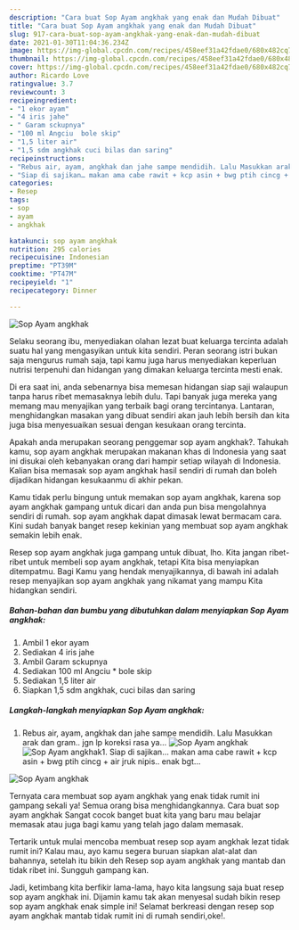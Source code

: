 ```yaml
---
description: "Cara buat Sop Ayam angkhak yang enak dan Mudah Dibuat"
title: "Cara buat Sop Ayam angkhak yang enak dan Mudah Dibuat"
slug: 917-cara-buat-sop-ayam-angkhak-yang-enak-dan-mudah-dibuat
date: 2021-01-30T11:04:36.234Z
image: https://img-global.cpcdn.com/recipes/458eef31a42fdae0/680x482cq70/sop-ayam-angkhak-foto-resep-utama.jpg
thumbnail: https://img-global.cpcdn.com/recipes/458eef31a42fdae0/680x482cq70/sop-ayam-angkhak-foto-resep-utama.jpg
cover: https://img-global.cpcdn.com/recipes/458eef31a42fdae0/680x482cq70/sop-ayam-angkhak-foto-resep-utama.jpg
author: Ricardo Love
ratingvalue: 3.7
reviewcount: 3
recipeingredient:
- "1 ekor ayam"
- "4 iris jahe"
- " Garam sckupnya"
- "100 ml Angciu  bole skip"
- "1,5 liter air"
- "1,5 sdm angkhak cuci bilas dan saring"
recipeinstructions:
- "Rebus air, ayam, angkhak dan jahe sampe mendidih. Lalu Masukkan arak dan gram.. jgn lp koreksi rasa ya…"
- "Siap di sajikan… makan ama cabe rawit + kcp asin + bwg ptih cincg + air jruk nipis.. enak bgt…"
categories:
- Resep
tags:
- sop
- ayam
- angkhak

katakunci: sop ayam angkhak 
nutrition: 295 calories
recipecuisine: Indonesian
preptime: "PT39M"
cooktime: "PT47M"
recipeyield: "1"
recipecategory: Dinner

---
```



![Sop Ayam angkhak](https://img-global.cpcdn.com/recipes/458eef31a42fdae0/680x482cq70/sop-ayam-angkhak-foto-resep-utama.jpg)

Selaku seorang ibu, menyediakan olahan lezat buat keluarga tercinta adalah suatu hal yang mengasyikan untuk kita sendiri. Peran seorang istri bukan saja mengurus rumah saja, tapi kamu juga harus menyediakan keperluan nutrisi terpenuhi dan hidangan yang dimakan keluarga tercinta mesti enak.

Di era  saat ini, anda sebenarnya bisa memesan hidangan siap saji walaupun tanpa harus ribet memasaknya lebih dulu. Tapi banyak juga mereka yang memang mau menyajikan yang terbaik bagi orang tercintanya. Lantaran, menghidangkan masakan yang dibuat sendiri akan jauh lebih bersih dan kita juga bisa menyesuaikan sesuai dengan kesukaan orang tercinta. 



Apakah anda merupakan seorang penggemar sop ayam angkhak?. Tahukah kamu, sop ayam angkhak merupakan makanan khas di Indonesia yang saat ini disukai oleh kebanyakan orang dari hampir setiap wilayah di Indonesia. Kalian bisa memasak sop ayam angkhak hasil sendiri di rumah dan boleh dijadikan hidangan kesukaanmu di akhir pekan.

Kamu tidak perlu bingung untuk memakan sop ayam angkhak, karena sop ayam angkhak gampang untuk dicari dan anda pun bisa mengolahnya sendiri di rumah. sop ayam angkhak dapat dimasak lewat bermacam cara. Kini sudah banyak banget resep kekinian yang membuat sop ayam angkhak semakin lebih enak.

Resep sop ayam angkhak juga gampang untuk dibuat, lho. Kita jangan ribet-ribet untuk membeli sop ayam angkhak, tetapi Kita bisa menyiapkan ditempatmu. Bagi Kamu yang hendak menyajikannya, di bawah ini adalah resep menyajikan sop ayam angkhak yang nikamat yang mampu Kita hidangkan sendiri.

<!--inarticleads1-->

##### Bahan-bahan dan bumbu yang dibutuhkan dalam menyiapkan Sop Ayam angkhak:

1. Ambil 1 ekor ayam
1. Sediakan 4 iris jahe
1. Ambil  Garam sckupnya
1. Sediakan 100 ml Angciu * bole skip
1. Sediakan 1,5 liter air
1. Siapkan 1,5 sdm angkhak, cuci bilas dan saring




<!--inarticleads2-->

##### Langkah-langkah menyiapkan Sop Ayam angkhak:

1. Rebus air, ayam, angkhak dan jahe sampe mendidih. Lalu Masukkan arak dan gram.. jgn lp koreksi rasa ya…
<img src="https://img-global.cpcdn.com/steps/43997e10db461785/160x128cq70/sop-ayam-angkhak-langkah-memasak-1-foto.jpg" alt="Sop Ayam angkhak"><img src="https://img-global.cpcdn.com/steps/e87b4099512d5776/160x128cq70/sop-ayam-angkhak-langkah-memasak-1-foto.jpg" alt="Sop Ayam angkhak">1. Siap di sajikan… makan ama cabe rawit + kcp asin + bwg ptih cincg + air jruk nipis.. enak bgt…
<img src="https://img-global.cpcdn.com/steps/5849792efb643977/160x128cq70/sop-ayam-angkhak-langkah-memasak-2-foto.jpg" alt="Sop Ayam angkhak">



Ternyata cara membuat sop ayam angkhak yang enak tidak rumit ini gampang sekali ya! Semua orang bisa menghidangkannya. Cara buat sop ayam angkhak Sangat cocok banget buat kita yang baru mau belajar memasak atau juga bagi kamu yang telah jago dalam memasak.

Tertarik untuk mulai mencoba membuat resep sop ayam angkhak lezat tidak rumit ini? Kalau mau, ayo kamu segera buruan siapkan alat-alat dan bahannya, setelah itu bikin deh Resep sop ayam angkhak yang mantab dan tidak ribet ini. Sungguh gampang kan. 

Jadi, ketimbang kita berfikir lama-lama, hayo kita langsung saja buat resep sop ayam angkhak ini. Dijamin kamu tak akan menyesal sudah bikin resep sop ayam angkhak enak simple ini! Selamat berkreasi dengan resep sop ayam angkhak mantab tidak rumit ini di rumah sendiri,oke!.

